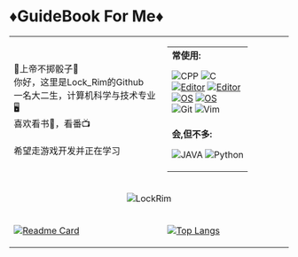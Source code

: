 # ♦️GuideBook For Me♦️

<table width="100%"  style="margin-left: auto; margin-right: auto;">
    <tr>
        <td width="55%">
        🎲上帝不掷骰子🎲<br>你好，这里是Lock_Rim的Github<br>一名大二生，计算机科学与技术专业🖥️<br>喜欢看书📖，看番📺<br><br>希望走游戏开发并正在学习
    	</td>
        <td width="45%">
            <table>
                <tr>
                    <td><strong>常使用:<br></strong>

![CPP](https://img.shields.io/badge/-CPP-5c8dbc?style=flat-square&logo=cplusplus&logoColor=fff)
![C](https://img.shields.io/badge/-C-5c8dbc?style=flat-square&logo=c&logoColor=fff) <br>
[![Editor](https://img.shields.io/badge/IDE-IDEA-2ac595?style=flat-square&logo=IntellijIDEA&logoColor=white)](https://www.jetbrains.com/zh-cn/idea/)
[![Editor](https://img.shields.io/badge/IDE-vscode-cd97f9?style=flat-square&logo=visualstudiocode&logoColor=cd97f9)](https://code.visualstudio.com/)<br>
[![OS](https://img.shields.io/badge/OS-Arch-1E90FF?style=flat-square&logo=ArchLinux&logoColor=white)](https://en.wikipedia.org/wiki/ArchLinux)
[![OS](https://img.shields.io/badge/OS-Windows-AFEEEE?style=flat-square&logo=windows&logoColor=white)](https://en.wikipedia.org/wiki/Windows)<br>
![Git](https://img.shields.io/badge/-Git-F05032?style=flat-square&logo=git&logoColor=white)
![Vim](https://img.shields.io/badge/-Vim-40E0D0?style=flat-square&logo=vim&logoColor=white)
</td>
</tr>
<tr>
<td><strong>会,但不多:<br></strong>

![JAVA](https://img.shields.io/badge/-JAVA-5c8dbc?style=flat-square&logo=java&logoColor=fff)
![Python](https://img.shields.io/badge/-Python-234b6a?style=flat-square&logo=Python&logoColor=ffffff) <br>
</td>
</tr>
</table>

<tr>
<td colspan="2" align="center" border="0">

![LockRim](https://count.getloli.com/get/@LockRim?theme=moebooru)
</td>
</tr>

<tr>
    <td>

[![Readme Card](https://github-readme-stats.vercel.app/api?username=LockRim&show_icons=true&title_color=blue&icon_color=ac4ef7f&text_color=blue)](https://github.com/anuraghazra/github-readme-stats) 
    </td>
<td>

[![Top Langs](https://github-readme-stats.vercel.app/api/top-langs/?username=LockRim&layout=compact)](https://github.com/anuraghazra/github-readme-stats)
</td>
</tr>
